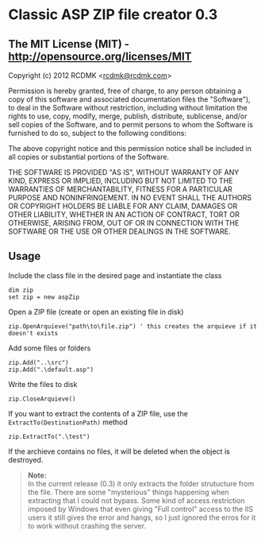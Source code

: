 # Classic ASP ZIP file creator 0.3

## The MIT License (MIT) - http://opensource.org/licenses/MIT

Copyright (c) 2012 RCDMK &lt;rcdmk@rcdmk.com&gt;

Permission is hereby granted, free of charge, to any person obtaining
a copy of this software and associated documentation files the
"Software"), to deal in the Software without restriction, including
without limitation the rights to use, copy, modify, merge, publish, distribute, sublicense, and/or sell copies of the Software, and to
permit persons to whom the Software is furnished to do so, subject
to the following conditions:

The above copyright notice and this permission notice shall be
included in all copies or substantial portions of the Software.

THE SOFTWARE IS PROVIDED "AS IS", WITHOUT WARRANTY OF ANY KIND,
EXPRESS OR IMPLIED, INCLUDING BUT NOT LIMITED TO THE WARRANTIES OF
MERCHANTABILITY, FITNESS FOR A PARTICULAR PURPOSE AND NONINFRINGEMENT.
IN NO EVENT SHALL THE AUTHORS OR COPYRIGHT HOLDERS BE LIABLE FOR ANY
CLAIM, DAMAGES OR OTHER LIABILITY, WHETHER IN AN ACTION OF CONTRACT,
TORT OR OTHERWISE, ARISING FROM, OUT OF OR IN CONNECTION WITH THE
SOFTWARE OR THE USE OR OTHER DEALINGS IN THE SOFTWARE.


## Usage

Include the class file in the desired page and instantiate the class

    dim zip
    set zip = new aspZip

Open a ZIP file (create or open an existing file in disk)
	
    zip.OpenArquieve("path\to\file.zip") ' this creates the arquieve if it doesn't exists

Add some files or folders

    zip.Add("..\src")
    zip.Add(".\default.asp")
    
Write the files to disk

    zip.CloseArquieve()

If you want to extract the contents of a ZIP file, use the `ExtractTo(DestinationPath)` method

    zip.ExtractTo(".\test")

If the archieve contains no files, it will be deleted when the object is destroyed.
	
>**Note:**  
>In the current release (0.3) it only extracts the folder strutucture from the file. There are
some "mysterious" things happening when extracting that I could not bypass. Some kind of
access restriction imposed by Windows that even giving "Full control" access to the IIS users
it still gives the error and hangs, so I just ignored the erros for it to work without crashing
the server.
